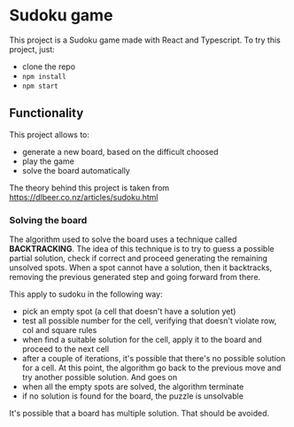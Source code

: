 # Sudoku game

This project is a Sudoku game made with React and Typescript.
To try this project, just:
* clone the repo
* ```npm install```
* ```npm start```

## Functionality
This project allows to:
* generate a new board, based on the difficult choosed
* play the game
* solve the board automatically

The theory behind this project is taken from https://dlbeer.co.nz/articles/sudoku.html

### Solving the board
The algorithm used to solve the board uses a technique called __BACKTRACKING__. The idea of this technique is to try to guess a possible partial solution,
check if correct and proceed generating the remaining unsolved spots. When a spot cannot have a solution, then it backtracks, removing the previous generated step and going forward from there.

This apply to sudoku in the following way:
* pick an empty spot (a cell that doesn't have a solution yet)
* test all possible number for the cell, verifying that doesn't violate row, col and square rules
* when find a suitable solution for the cell, apply it to the board and proceed to the next cell
* after a couple of iterations, it's possible that there's no possible solution for a cell. At this point, the algorithm go back to the previous move and try another possible solution. And goes on
* when all the empty spots are solved, the algorithm terminate
* if no solution is found for the board, the puzzle is unsolvable

It's possible that a board has multiple solution. That should be avoided.
